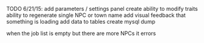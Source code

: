 TODO 6/21/15:
add parameters / settings panel
create ability to modify traits
ability to regenerate single NPC or town name
add visual feedback that something is loading
add data to tables
create mysql dump


when the job list is empty but there are more NPCs it errors
